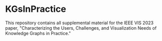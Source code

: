 # KGsInPractice
This repository contains all supplemental material for the IEEE VIS 2023 paper, "Characterizing the Users, Challenges, and Visualization Needs of Knowledge Graphs in Practice."
